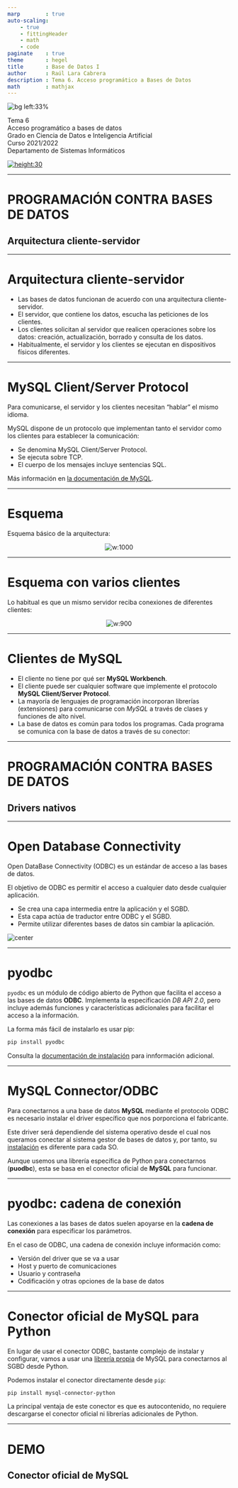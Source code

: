 ```yaml
---
marp        : true
auto-scaling:
    - true
    - fittingHeader
    - math
    - code
paginate    : true
theme       : hegel
title       : Base de Datos I
author      : Raúl Lara Cabrera
description : Tema 6. Acceso programático a Bases de Datos
math        : mathjax
---
```

<style>

   .cite-author {
      text-align        : right;
   }
   .cite-author:after {
      color             : orangered;
      font-size         : 125%;
      font-weight       : bold;
      font-family       : Cambria, Cochin, Georgia, Times, 'Times New Roman', serif;
      padding-right     : 130px;
   }
   .cite-author[data-text]:after {
      content           : " - "attr(data-text) " - ";
   }

   .cite-author p {
      padding-bottom : 40px
   }

  s {text-decoration: underline; background-color: transparent}

  td {font-size: 0.8rem}
  thead {font-size: 0.8rem}

</style>

<!-- _class: titlepage -->
![bg left:33%](https://images.unsplash.com/photo-1594904351111-a072f80b1a71?ixlib=rb-1.2.1&ixid=MnwxMjA3fDB8MHxwaG90by1wYWdlfHx8fGVufDB8fHx8&auto=format&fit=crop&w=870&q=80)

<div class="title">Tema 6</div>
<div class="subtitle">Acceso programático a bases de datos</div>
<div class="author">Grado en Ciencia de Datos e Inteligencia Artificial</div>
<div class="date">Curso 2021/2022</div>
<div class="organization">Departamento de Sistemas Informáticos</div>

[![height:30](https://img.shields.io/badge/License-CC%20BY--NC--SA%204.0-informational.svg)](https://creativecommons.org/licenses/by-nc-sa/4.0/)

---
<!-- _class: transition -->
# PROGRAMACIÓN CONTRA BASES DE DATOS

## Arquitectura cliente-servidor

---

# Arquitectura cliente-servidor

- Las bases de datos funcionan de acuerdo con una arquitectura cliente-servidor.
- El servidor, que contiene los datos, escucha las peticiones de los clientes.
- Los clientes solicitan al servidor que realicen operaciones sobre los datos: creación, actualización, borrado y consulta de los datos.
- Habitualmente, el servidor y los clientes se ejecutan en dispositivos físicos diferentes.

---

# MySQL Client/Server Protocol

Para comunicarse, el servidor y los clientes necesitan “hablar” el mismo idioma.

MySQL dispone de un protocolo que implementan tanto el servidor como los clientes para establecer la comunicación:

- Se denomina MySQL Client/Server Protocol.
- Se ejecuta sobre TCP.
- El cuerpo de los mensajes incluye sentencias SQL.

Más información en [la documentación de MySQL](https://dev.mysql.com/doc/internals/en/client-server-protocol.html).

---

# Esquema

Esquema básico de la arquitectura:

<center>

![w:1000](img/t6/cliente-servidor.png)
</center>

---

# Esquema con varios clientes

Lo habitual es que un mismo servidor reciba conexiones de diferentes clientes:

<center>

![w:900](img/t6/multi.png)
</center>

---

# Clientes de MySQL

- El cliente no tiene por qué ser **MySQL Workbench**.
- El cliente puede ser cualquier software que implemente el protocolo **MySQL Client/Server Protocol**.
- La mayoría de lenguajes de programación incorporan librerías (extensiones) para comunicarse con *MySQL* a través de clases y funciones de alto nivel.
- La base de datos es común para todos los programas. Cada programa se comunica con la base de datos a través de su conector:

---
<!-- _class: transition -->
# PROGRAMACIÓN CONTRA BASES DE DATOS

## Drivers nativos

---

# Open Database Connectivity

Open DataBase Connectivity (ODBC) es un estándar de acceso a las bases de datos.

El objetivo de ODBC es permitir el acceso a cualquier dato desde cualquier aplicación.

- Se crea una capa intermedia entre la aplicación y el SGBD.
- Esta capa actúa de traductor entre ODBC y el SGBD.
- Permite utilizar diferentes bases de datos sin cambiar la aplicación.

![center](img/t6/odbc.png)

---

# pyodbc

`pyodbc` es un módulo de código abierto de Python que facilita el acceso a las bases de datos **ODBC**. Implementa la especificación *DB API 2.0*, pero incluye además funciones y características adicionales para facilitar el acceso a la información.

La forma más fácil de instalarlo es usar pip:

```bash
pip install pyodbc
```

Consulta la [documentación de instalación](https://github.com/mkleehammer/pyodbc/wiki/Install) para innformación adicional.

---

# MySQL Connector/ODBC

Para conectarnos a una base de datos **MySQL** mediante el protocolo ODBC es necesario instalar el driver específico que nos porporciona el fabricante.

Este driver será dependiende del sistema operativo desde el cual nos queramos conectar al sistema gestor de bases de datos y, por tanto, su [instalación](https://dev.mysql.com/doc/connector-odbc/en/) es diferente para cada SO.

Aunque usemos una librería específica de Python para conectarnos (**puodbc**), esta se basa en el conector oficial de **MySQL** para funcionar.

---

# pyodbc: cadena de conexión

Las conexiones a las bases de datos suelen apoyarse en la **cadena de conexión** para especificar los parámetros.

En el caso de ODBC, una cadena de conexión incluye información como:

- Versión del driver que se va a usar
- Host y puerto de comunicaciones
- Usuario y contraseña
- Codificación y otras opciones de la base de datos

---

# Conector oficial de MySQL para Python

En lugar de usar el conector ODBC, bastante complejo de instalar y configurar, vamos a usar una [librería propia](https://dev.mysql.com/doc/connector-python/en/) de MySQL para conectarnos al SGBD desde Python.

Podemos instalar el conector directamente desde `pip`:

```bash
pip install mysql-connector-python
```

La principal ventaja de este conector es que es autocontenido, no requiere descargarse el conector oficial ni librerías adicionales de Python.

---

<!-- _class: transition -->
# DEMO

## Conector oficial de MySQL
